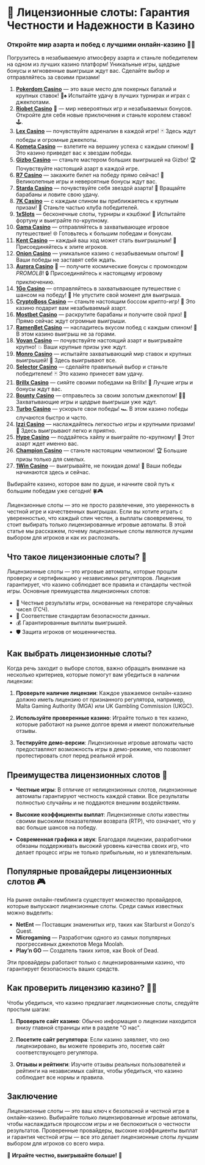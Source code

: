 # 🎰 Лицензионные слоты: Гарантия Честности и Надежности в Казино

### Откройте мир азарта и побед с лучшими онлайн-казино 🎰💥

Погрузитесь в незабываемую атмосферу азарта и станьте победителем на одном из лучших казино платформ! Уникальные игры, щедрые бонусы и мгновенные выигрыши ждут вас. Сделайте выбор и отправляйтесь за своими призами!

1. **[Pokerdom Casino](https://brandplay.link/Bxg7SC7H)** — это ваше место для покерных баталий и крупных ставок! 🎲♠️ Испытайте удачу в лучших турнирах и играх с джекпотами.
2. **[Riobet Casino](https://brandplay.link/dtx89f2L)** 🌟 — мир невероятных игр и незабываемых бонусов. Откройте для себя новые приключения и станьте королем ставок! 🕹️.
3. **[Lex Casino](https://brandplay.link/2HFTmBc8)** — почувствуйте адреналин в каждой игре! 🃏 Здесь ждут победы и огромные джекпоты.
4. **[Kometa Casino](https://brandplay.link/tLG15CCb)** — взлетите на вершину успеха с каждым спином! 🚀 Это казино приведет вас к звездам победы.
5. **[Gizbo Casino](https://gizbo-tea02.com/c8e962e89)** — станьте мастером больших выигрышей на Gizbo! 🏆 Почувствуйте настоящий азарт в каждой игре.
6. **[R7 Casino](https://brandplay.link/zPmNmTWG)** — закажите билет на победу прямо сейчас! 🎯 Великолепные игры и невероятные бонусы ждут вас.
7. **[Starda Casino](https://brandplay.link/cpFQbWKn)** — почувствуйте себя звездой азарта! 🌟 Вращайте барабаны и ловите свою удачу.
8. **[7K Casino](https://brandplay.link/dd46bNgD)** — с каждым спином вы приближаетесь к крупным призам! 🎰 Станьте частью клуба победителей.
9. **[1xSlots](https://brandplay.link/R4xfxqdm)** — бесконечные слоты, турниры и кэшбэки! 🎲 Испытайте фортуну и выиграйте по-крупному.
10. **[Gama Casino](https://brandplay.link/zrZpLFTP)** — отправляйтесь в захватывающее игровое путешествие! 🌐 Готовьтесь к большим победам и бонусам.
11. **[Kent Casino](https://passage-through-deserts.com/de0514c15)** — каждый ваш ход может стать выигрышным! 🏅 Присоединяйтесь к элите игроков.
12. **[Onion Casino](https://obclk001-2d.top/click?offer_id=986&partner_id=10542&landing_id=1798&utm_medium=affiliate&sub_1=oncasino3)** — уникальное казино с незабываемым опытом! 🧅 Ваши победы не заставят себя ждать.
13. **[Aurora Casino](https://10trafic-stat2.com/click/668546566bcc6313411604c7/6766/15114/subaccount?promocode=PROMOLB)** 🌌 — получите космические бонусы с промокодом *PROMOLB*! 🔒 Присоединяйтесь к настоящему игровому приключению.
14. **[1Go Casino](https://1go-ircp01.com/ce015f410)** — отправляйтесь в захватывающее путешествие с шансом на победу! 🚀 Не упустите свой момент для выигрыша.
15. **[CryptoBoss Casino](https://cryptobossc.online/d847bcfa9)** — станьте настоящим боссом крипто-игр! 💎 Это казино подарит вам незабываемый азарт.
16. **[Mostbet Casino](https://ktbtis024ifqfn0mst.com/beQs)** — раскрутите барабаны и получите свой приз! 🎰 Прямо сейчас ждут огромные выигрыши.
17. **[RamenBet Casino](https://get.saltyram.com/ru/registration?apkpop=0&partner=p24970p3296034p5526)** — насладитесь вкусом побед с каждым спином! 🍜 В этом казино выигрыш не за горами.
18. **[Vovan Casino](https://vovan.site/d2375cf9b)** — почувствуйте настоящий азарт и выигрывайте крупно! 💥 Ваши крупные призы уже ждут.
19. **[Monro Casino](https://mnr-ircp01.com/c3ce72a2c)** — испытайте захватывающий мир ставок и крупных выигрышей! 🎯 Здесь выигрывают все.
20. **[Selector Casino](https://gosel.pl/SELVK)** — сделайте правильный выбор и станьте победителем! 🃏 Это казино принесет вам удачу.
21. **[Brillx Casino](https://brillx.pub/BRIVK)** — сияйте своими победами на Brillx! 💫 Лучшие игры и бонусы ждут вас.
22. **[Bounty Casino](https://bounty-casino.de/BOVK)** — отправьтесь за своим золотым джекпотом! 🏴‍☠️ Захватывающие игры и щедрые выигрыши уже ждут.
23. **[Turbo Casino](https://turbo-casino.pro/TURVK)** — ускорьте свои победы! 🏎️ В этом казино победы случаются быстро и часто.
24. **[Izzi Casino](https://izzi-fr03.com/ca7c8a7b7)** — наслаждайтесь легкостью игры и крупными призами! 🎰 Здесь выигрывают легко и приятно.
25. **[Hype Casino](https://hypekaz.com/dc2f44ad0)** — поддайтесь хайпу и выиграйте по-крупному! 🎉 Этот азарт ждет именно вас.
26. **[Champion Casino](https://champcasino.ink/pobeda/doa-hats?p80412p305331p112c)** — станьте настоящим чемпионом! 🏆 Большие призы только для смелых.
27. **[1Win Casino](https://brandplay.link/6F5VqbyZ)** — выигрывайте, не покидая дома! 🥇 Ваши победы начинаются здесь и сейчас.

Выбирайте казино, которое вам по душе, и начните свой путь к большим победам уже сегодня! 🍀🎮


Лицензионные слоты — это не просто развлечение, это уверенность в честной игре и качественных выигрышах. Если вы хотите играть с уверенностью, что каждый спин честен, а выплаты своевременны, то стоит выбирать только лицензированные игровые автоматы. В этой статье мы расскажем, почему лицензионные слоты являются лучшим выбором для игроков и как их распознать.

## Что такое лицензионные слоты? 🎰

Лицензионные слоты — это игровые автоматы, которые прошли проверку и сертификацию у независимых регуляторов. Лицензия гарантирует, что казино соблюдает все правила и стандарты честной игры. Основные преимущества лицензионных слотов:

- 🎯 Честные результаты игры, основанные на генераторе случайных чисел (ГСЧ).
- 💼 Соответствие стандартам безопасности данных.
- 💰 Гарантированные выплаты выигрышей.
- 🛡️ Защита игроков от мошенничества.

## Как выбрать лицензионные слоты?

Когда речь заходит о выборе слотов, важно обращать внимание на несколько критериев, которые помогут вам убедиться в наличии лицензии:

1. **Проверьте наличие лицензии**: Каждое уважаемое онлайн-казино должно иметь лицензию от признанного регулятора, например, Malta Gaming Authority (MGA) или UK Gambling Commission (UKGC).
   
2. **Используйте проверенные казино**: Играйте только в тех казино, которые работают на рынке долгое время и имеют положительные отзывы.

3. **Тестируйте демо-версии**: Лицензионные игровые автоматы часто предоставляют возможность игры в демо-режиме, что позволяет протестировать слот перед реальной игрой.

## Преимущества лицензионных слотов 🎲

- **Честные игры**: В отличие от нелицензионных слотов, лицензионные автоматы гарантируют честность каждой ставки. Все результаты полностью случайны и не поддаются внешним воздействиям.
  
- **Высокие коэффициенты выплат**: Лицензионные слоты известны своими высокими показателями возврата (RTP), что означает, что у вас больше шансов на победу.

- **Современная графика и звук**: Благодаря лицензии, разработчики обязаны поддерживать высокий уровень качества своих игр, что делает процесс игры не только прибыльным, но и увлекательным.

## Популярные провайдеры лицензионных слотов 🎮

На рынке онлайн-гемблинга существует множество провайдеров, которые выпускают лицензионные слоты. Среди самых известных можно выделить:

- **NetEnt** — Поставщик знаменитых игр, таких как Starburst и Gonzo's Quest.
- **Microgaming** — Разработчик одного из самых популярных прогрессивных джекпотов Mega Moolah.
- **Play’n GO** — Создатель таких хитов, как Book of Dead.

Эти провайдеры работают только с лицензированными казино, что гарантирует безопасность ваших средств.

## Как проверить лицензию казино? 🕵️‍♂️

Чтобы убедиться, что казино предлагает лицензионные слоты, следуйте простым шагам:

1. **Проверьте сайт казино**: Обычно информация о лицензии находится внизу главной страницы или в разделе "О нас".
   
2. **Посетите сайт регулятора**: Если казино заявляет, что оно лицензировано, вы можете проверить это, посетив сайт соответствующего регулятора.

3. **Отзывы и рейтинги**: Изучите отзывы реальных пользователей и рейтинги на независимых сайтах, чтобы убедиться, что казино соблюдает все нормы и правила.

## Заключение

Лицензионные слоты — это ваш ключ к безопасной и честной игре в онлайн-казино. Выбирайте только лицензированные игровые автоматы, чтобы наслаждаться процессом игры и не беспокоиться о честности результатов. Проверенные провайдеры, высокие коэффициенты выплат и гарантия честной игры — все это делает лицензионные слоты лучшим выбором для игроков со всего мира.

🎰 **Играйте честно, выигрывайте больше!** 🎰
